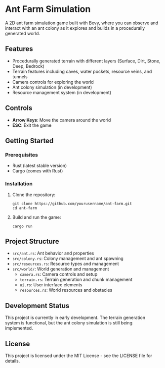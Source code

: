 # Ant Farm Simulation

A 2D ant farm simulation game built with Bevy, where you can observe and interact with an ant colony as it explores and builds in a procedurally generated world.

## Features

- Procedurally generated terrain with different layers (Surface, Dirt, Stone, Deep, Bedrock)
- Terrain features including caves, water pockets, resource veins, and tunnels
- Camera controls for exploring the world
- Ant colony simulation (in development)
- Resource management system (in development)

## Controls

- **Arrow Keys**: Move the camera around the world
- **ESC**: Exit the game

## Getting Started

### Prerequisites

- Rust (latest stable version)
- Cargo (comes with Rust)

### Installation

1. Clone the repository:

   ```
   git clone https://github.com/yourusername/ant-farm.git
   cd ant-farm
   ```

2. Build and run the game:
   ```
   cargo run
   ```

## Project Structure

- `src/ant.rs`: Ant behavior and properties
- `src/colony.rs`: Colony management and ant spawning
- `src/resources.rs`: Resource types and management
- `src/world/`: World generation and management
  - `camera.rs`: Camera controls and setup
  - `terrain.rs`: Terrain generation and chunk management
  - `ui.rs`: User interface elements
  - `resources.rs`: World resources and obstacles

## Development Status

This project is currently in early development. The terrain generation system is functional, but the ant colony simulation is still being implemented.

## License

This project is licensed under the MIT License - see the LICENSE file for details.
